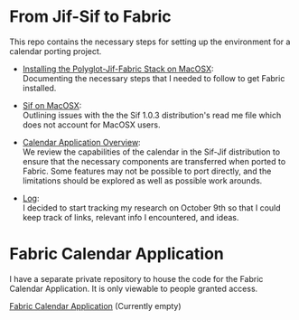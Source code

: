 # From Jif-Sif to Fabric
This repo contains the necessary steps for setting up the environment for a calendar porting project.

  * [Installing the Polyglot-Jif-Fabric Stack on MacOSX](https://github.com/K33TY/Jif-Sif-to-Fabric/blob/master/Docs/Polyglot-Jif-Fabric-Stack.md): <br />
Documenting the necessary steps that I needed to follow to get Fabric installed. 

  * [Sif on MacOSX](https://github.com/K33TY/Jif-Sif-to-Fabric/blob/master/Docs/Sif-On-MacOSX.md): <br />
Outlining issues with the the Sif 1.0.3 distribution's read me file which does not account for MacOSX users.

  * [Calendar Application Overview](https://github.com/K33TY/Jif-Sif-to-Fabric/blob/master/Docs/Calendar-App.md): <br />
We review the capabilities of the calendar in the Sif-Jif distribution to ensure that the necessary components are transferred when ported to Fabric. Some features may not be possible to port directly, and the limitations should be explored as well as possible work arounds. 

 * [Log](https://github.com/K33TY/Jif-Sif-to-Fabric/blob/master/Docs/Log.md): <br />
 I decided to start tracking my research on October 9th so that I could keep track of links, relevant info I encountered, and ideas.

# Fabric Calendar Application
I have a separate private repository to house the code for the Fabric Calendar Application. It is only viewable to people granted access.

[Fabric Calendar Application](https://github.com/K33TY/Fabric-Calendar)
(Currently empty)
